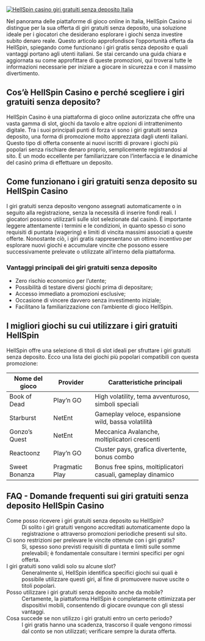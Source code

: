 [![HellSpin casino giri gratuiti senza deposito Italia](https://123-caf.pages.dev/gitsignup.png)](https://vrmoo.ru/Bt82HjjY)

<p>Nel panorama delle piattaforme di gioco online in Italia, HellSpin Casino si distingue per la sua offerta di giri gratuiti senza deposito, una soluzione ideale per i giocatori che desiderano esplorare i giochi senza investire subito denaro reale. Questo articolo approfondisce l’opportunità offerta da HellSpin, spiegando come funzionano i giri gratis senza deposito e quali vantaggi portano agli utenti italiani. Se stai cercando una guida chiara e aggiornata su come approfittare di queste promozioni, qui troverai tutte le informazioni necessarie per iniziare a giocare in sicurezza e con il massimo divertimento.</p>  <h2>Cos’è HellSpin Casino e perché scegliere i giri gratuiti senza deposito?</h2> <p>HellSpin Casino è una piattaforma di gioco online autorizzata che offre una vasta gamma di slot, giochi da tavolo e altre opzioni di intrattenimento digitale. Tra i suoi principali punti di forza vi sono i giri gratuiti senza deposito, una forma di promozione molto apprezzata dagli utenti italiani. Questo tipo di offerta consente ai nuovi iscritti di provare i giochi più popolari senza rischiare denaro proprio, semplicemente registrandosi al sito. È un modo eccellente per familiarizzare con l’interfaccia e le dinamiche del casinò prima di effettuare un deposito.</p>  <h2>Come funzionano i giri gratuiti senza deposito su HellSpin Casino</h2> <p>I giri gratuiti senza deposito vengono assegnati automaticamente o in seguito alla registrazione, senza la necessità di inserire fondi reali. I giocatori possono utilizzarli sulle slot selezionate dal casinò. È importante leggere attentamente i termini e le condizioni, in quanto spesso ci sono requisiti di puntata (wagering) e limiti di vincita massimi associati a queste offerte. Nonostante ciò, i giri gratis rappresentano un ottimo incentivo per esplorare nuovi giochi e accumulare vincite che possono essere successivamente prelevate o utilizzate all’interno della piattaforma.</p>  <h3>Vantaggi principali dei giri gratuiti senza deposito</h3> <ul> <li>Zero rischio economico per l’utente;</li> <li>Possibilità di testare diversi giochi prima di depositare;</li> <li>Accesso immediato a promozioni esclusive;</li> <li>Occasione di vincere davvero senza investimento iniziale;</li> <li>Facilitano la familiarizzazione con l’ambiente di gioco HellSpin.</li> </ul>  <h2>I migliori giochi su cui utilizzare i giri gratuiti HellSpin</h2> <p>HellSpin offre una selezione di titoli di slot ideali per sfruttare i giri gratuiti senza deposito. Ecco una lista dei giochi più popolari compatibili con questa promozione:</p>  <table> <thead> <tr> <th>Nome del gioco</th> <th>Provider</th> <th>Caratteristiche principali</th> </tr> </thead> <tbody> <tr> <td>Book of Dead</td> <td>Play’n GO</td> <td>High volatility, tema avventuroso, simboli speciali</td> </tr> <tr> <td>Starburst</td> <td>NetEnt</td> <td>Gameplay veloce, espansione wild, bassa volatilità</td> </tr> <tr> <td>Gonzo’s Quest</td> <td>NetEnt</td> <td>Meccanica Avalanche, moltiplicatori crescenti</td> </tr> <tr> <td>Reactoonz</td> <td>Play’n GO</td> <td>Cluster pays, grafica divertente, bonus combo</td> </tr> <tr> <td>Sweet Bonanza</td> <td>Pragmatic Play</td> <td>Bonus free spins, moltiplicatori casuali, gameplay dinamico</td> </tr> </tbody> </table>  <h2>FAQ - Domande frequenti sui giri gratuiti senza deposito HellSpin Casino</h2> <dl> <dt>Come posso ricevere i giri gratuiti senza deposito su HellSpin?</dt> <dd>Di solito i giri gratuiti vengono accreditati automaticamente dopo la registrazione o attraverso promozioni periodiche presenti sul sito.</dd>  <dt>Ci sono restrizioni per prelevare le vincite ottenute con i giri gratis?</dt> <dd>Sì, spesso sono previsti requisiti di puntata e limiti sulle somme prelevabili; è fondamentale consultare i termini specifici per ogni offerta.</dd>  <dt>I giri gratuiti sono validi solo su alcune slot?</dt> <dd>Generalmente sì, HellSpin identifica specifici giochi sui quali è possibile utilizzare questi giri, al fine di promuovere nuove uscite o titoli popolari.</dd>  <dt>Posso utilizzare i giri gratuiti senza deposito anche da mobile?</dt> <dd>Certamente, la piattaforma HellSpin è completamente ottimizzata per dispositivi mobili, consentendo di giocare ovunque con gli stessi vantaggi.</dd>  <dt>Cosa succede se non utilizzo i giri gratuiti entro un certo periodo?</dt> <dd>I giri gratis hanno una scadenza, trascorso il quale vengono rimossi dal conto se non utilizzati; verificare sempre la durata offerta.</dd> </dl>